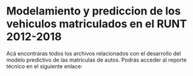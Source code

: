 # Modelamiento y prediccion de los vehiculos matriculados en el RUNT 2012-2018
Acá encontraras todos los archivos relacionados con el desarrollo del modelo predictivo de las matriculas de autos. 
Podrás acceder al reporte técnico en el siguiente enlace: 
